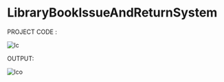 # LibraryBookIssueAndReturnSystem

PROJECT CODE :

![lc](https://github.com/mythilipadma/LibraryBookIssueAndReturnSystem/assets/113536432/3c8c8f8c-f9ae-42fb-b9b2-9e479123cc5c)


OUTPUT:

![lco](https://github.com/mythilipadma/LibraryBookIssueAndReturnSystem/assets/113536432/304b28ec-6dbd-4f93-b057-c044086ed1e0)
